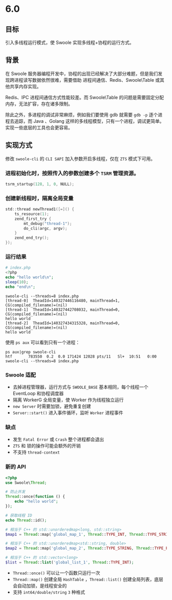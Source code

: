# 6.0 

## 目标

引入多线程运行模式，使 Swoole 实现多线程+协程的运行方式。

## 背景
在 Swoole 服务器编程开发中，协程的出现已经解决了大部分难题，但是我们发现跨进程读写数据依然很难，需要借助 进程间通信、Redis、Swoole\Table 或其他共享内存实现。

Redis、IPC 进程间通信方式性能较差。而 Swoole\Table 的问题是需要固定分配内存，无法扩容，存在诸多限制。

除此之外，多进程的调试非常麻烦，例如我们要使用 gdb 就需要 `gdb -p` 逐个进程去追踪，而 Java 、Golang 这样的多线程模型，只有一个进程，调试更简单。实现一些底层的工具也会更容易。

## 实现方式
修改 `swoole-cli` 的 `CLI SAPI` 加入参数开启多线程，仅在 `ZTS` 模式下可用。

### 进程初始化时，按照传入的参数创建多个 `TSRM` 管理资源。
```c
tsrm_startup(128, 1, 0, NULL);
```
### 创建新线程时，隔离全局变量

```c
std::thread newThread1([=]() {
    ts_resource(1);
    zend_first_try {
        mt_debug("thread-1");
        do_cli(argc, argv);
    }
    zend_end_try();
});
```

### 运行结果

```php
# index.php
<?php
echo "hello world\n";
sleep(10);
echo "end\n";
```

```shell
swoole-cli --threads=8 index.php
[thread-0]	TheadId=140327446116480, mainThread=1, CG(compiled_filename)=(nil)
[thread-1]	TheadId=140327442708032, mainThread=0, CG(compiled_filename)=(nil)
hello world
[thread-2]	TheadId=140327434315328, mainThread=0, CG(compiled_filename)=(nil)
hello world
```

使用 `ps aux` 可以看到只有一个进程：
```shell
ps aux|grep swoole-cli
htf       783550  0.2  0.0 171424 12028 pts/11   Sl+  10:51   0:00 swoole-cli --threads=8 index.php
```

### Swoole 适配
- 去掉进程管理器，运行方式与 `SWOOLE_BASE` 基本相同，每个线程一个 EventLoop 和协程调度器
- 隔离 WorkerG 全局变量，使 Worker 作为线程独立运行
- `new Server` 时需要加锁，避免重复创建
- `Server::start()` 进入事件循环，监听 `Worker` 进程事件

### 缺点
- 发生 `Fatal Error` 或 `Crash` 整个进程都会退出
- `ZTS` 和 锁的操作可能会额外的开销
- 不支持 `thread-context`

### 新的 API 
```php
<?php
use Swoole\Thread;

# 防止并发
Thread::once(function () {
    echo "hello world";
});

# 获取线程 ID
echo Thread::id();

# 相当于 C++ 的 std::unorderedmap<long, std::string>
$map1 = Thread::map('global_map_1', Thread::TYPE_INT, Thread::TYPE_STRING); 

# 相当于 C++ 的 std::unorderedmap<std::string, double>
$map2 = Thread::map('global_map_2', Thread::TYPE_STRING, Thread::TYPE_FLOAT);

# 相当于 C++ 的 std::vector<long>
$list = Thread::list('global_list_1', Thread::TYPE_INT);
```

- `Thread::once()` 可以让一个函数只运行一次
- `Thread::map()` 创建全局 `HashTable` ，`Thread::list()` 创建全局列表，底层会自动加锁，是线程安全的
- 支持 `int64/double/string` `3` 种格式




